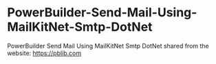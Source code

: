 # PowerBuilder-Send-Mail-Using-MailKitNet-Smtp-DotNet
PowerBuilder Send Mail Using MailKitNet Smtp DotNet 
shared from the website: https://pblib.com
